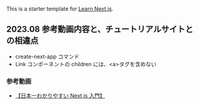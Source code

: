 This is a starter template for [Learn Next.js](https://nextjs.org/learn).

## 2023.08 参考動画内容と、チュートリアルサイトとの相違点

- create-next-app コマンド
- Link コンポーネントの children には、&lt;a&gt;タグを含めない

### 参考動画

- [【日本一わかりやすい Next.js 入門】](https://www.youtube.com/watch?v=PvpT9VCVBx0)
